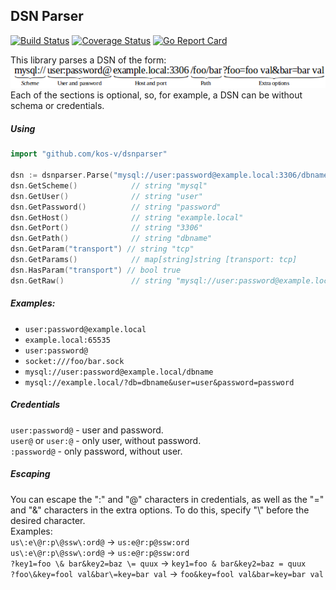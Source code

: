 ## DSN Parser
[![Build Status](https://travis-ci.org/kos-v/dsnparser.svg?branch=main)](https://travis-ci.org/kos-v/dsnparser)
[![Coverage Status](https://codecov.io/gh/kos-v/dsnparser/branch/main/graph/badge.svg)](https://codecov.io/gh/kos-v/dsnparser)
[![Go Report Card](https://goreportcard.com/badge/github.com/kos-v/dsnparser)](https://goreportcard.com/report/github.com/kos-v/dsnparser)

This library parses a DSN of the form:  
![](doc/structure.png)  
Each of the sections is optional, so, for example, a DSN can be without schema or credentials.  

##### Using
```go
import "github.com/kos-v/dsnparser"

dsn := dsnparser.Parse("mysql://user:password@example.local:3306/dbname?transport=tcp");
dsn.GetScheme()            // string "mysql"
dsn.GetUser()              // string "user"
dsn.GetPassword()          // string "password"
dsn.GetHost()              // string "example.local"
dsn.GetPort()              // string "3306"
dsn.GetPath()              // string "dbname"
dsn.GetParam("transport") // string "tcp"
dsn.GetParams()            // map[string]string [transport: tcp]
dsn.HasParam("transport") // bool true
dsn.GetRaw()               // string "mysql://user:password@example.local:3306/dbname?transport=tcp"
```

##### Examples:
- `user:password@example.local`
- `example.local:65535`
- `user:password@`
- `socket:///foo/bar.sock`
- `mysql://user:password@example.local/dbname`
- `mysql://example.local/?db=dbname&user=user&password=password`

##### Credentials
`user:password@` - user and password.  
`user@` or `user:@` - only user, without password.  
`:password@` - only password, without user.  

##### Escaping
You can escape the ":" and "@" characters in credentials, as well as the "=" and "&" characters in the extra options. To do this, specify "\\" before the desired character.  
Examples:  
`us\:e\@r:p\@ssw\:ord@` -> `us:e@r:p@ssw:ord`  
`us\:e\@r:p\@ssw\:ord@` -> `us:e@r:p@ssw:ord`  
`?key1=foo \& bar&key2=baz \= quux` -> `key1=foo & bar&key2=baz = quux`  
`?foo\&key=fool val&bar\=key=bar val` -> `foo&key=fool val&bar=key=bar val`  
